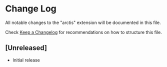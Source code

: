 # Change Log

All notable changes to the "arctis" extension will be documented in this file.

Check [Keep a Changelog](http://keepachangelog.com/) for recommendations on how to structure this file.

## [Unreleased]

- Initial release

